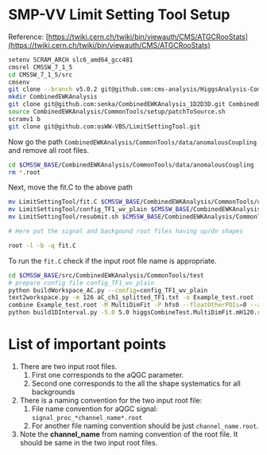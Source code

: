 # SMP-VV Limit Setting Tool Setup

Reference: [https://twiki.cern.ch/twiki/bin/viewauth/CMS/ATGCRooStats](https://twiki.cern.ch/twiki/bin/viewauth/CMS/ATGCRooStats)

```sh
setenv SCRAM_ARCH slc6_amd64_gcc481
cmsrel CMSSW_7_1_5
cd CMSSW_7_1_5/src
cmsenv
git clone --branch v5.0.2 git@github.com:cms-analysis/HiggsAnalysis-CombinedLimit.git HiggsAnalysis/CombinedLimit
mkdir CombinedEWKAnalysis
git clone git@github.com:senka/CombinedEWKAnalysis_1D2D3D.git CombinedEWKAnalysis
source CombinedEWKAnalysis/CommonTools/setup/patchToSource.sh
scramv1 b
git clone git@github.com:osWW-VBS/LimitSettingTool.git
```

Now go the path `CombinedEWKAnalysis/CommonTools/data/anomalousCoupling` and remove all root files.

```sh
cd $CMSSW_BASE/CombinedEWKAnalysis/CommonTools/data/anomalousCoupling
rm *.root
```

Next, move the fit.C to the above path 
```sh
mv LimitSettingTool/fit.C $CMSSW_BASE/CombinedEWKAnalysis/CommonTools/data/anomalousCoupling/
mv LimitSettingTool/config_TF1_wv_plain $CMSSW_BASE/CombinedEWKAnalysis/CommonTools/data/anomalousCoupling/
mv LimitSettingTool/resubmit.sh	$CMSSW_BASE/CombinedEWKAnalysis/CommonTools/data/anomalousCoupling/

# Here put the signal and backgound root files having up/dn shapes

root -l -b -q fit.C
```

To run the `fit.C` check if the input root file name is appropriate.


```sh
cd $CMSSW_BASE/src/CombinedEWKAnalysis/CommonTools/test
# prepare config file config_TF1_wv_plain
python buildWorkspace_AC.py --config=config_TF1_wv_plain
text2workspace.py -m 126 aC_ch1_splitted_TF1.txt -o Example_test.root -P CombinedEWKAnalysis.CommonTools.ACModel:par1_TF1_Model --PO channels=ch1_splitted_TF1 --PO poi=hfs0 --PO range_hfs0=-5,5
combine Example_test.root -M MultiDimFit -P hfs0 --floatOtherPOIs=0 --algo=grid --points=10000 --minimizerStrategy=2 -t -1 --expectSignal=1
python build1DInterval.py -5.0 5.0 higgsCombineTest.MultiDimFit.mH120.root hfs0
```

# List of important points

1. There are two input root files.
	1. First one corresponds to the aQGC parameter.
	2. Second one corresponds to the all the shape systematics for all backgrounds
2. There is a naming convention for the two input root file:
	1. File name convention for aQGC signal: `signal_proc_*channel_name*.root`
	2. For another file naming convention should be just `channel_name.root`.
3. Note the **channel_name** from naming convention of the root file. It should be same in the two input root files.
